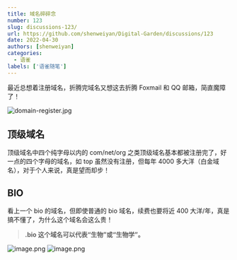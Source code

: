 ```yaml
---
title: 域名碎碎念
number: 123
slug: discussions-123/
url: https://github.com/shenweiyan/Digital-Garden/discussions/123
date: 2022-04-30
authors: [shenweiyan]
categories: 
  - 语雀
labels: ['语雀随笔']
---
```


最近总想着注册域名，折腾完域名又想这去折腾 Foxmail 和 QQ 邮箱，简直魔障了！

<!-- more -->

![domain-register.jpg](https://shub.weiyan.tech/yuque/elog-notebook-img/Fs3nERCsQx7eP1CprAhM4vgRg2qB.jpeg)

## 顶级域名

顶级域名中四个纯字母以内的 com/net/org 之类顶级域名基本都被注册完了，好一点的四个字母的域名，如 top 虽然没有注册，但每年 4000 多大洋（白金域名），对于个人来说，真是望而却步！

## BIO

看上一个 bio 的域名，但即使普通的 bio 域名，续费也要将近 400 大洋/年，真是搞不懂了，为什么这个域名会这么贵！

> **.bio 这个域名可以代表“生物”或“生物学”。**

![image.png](https://shub.weiyan.tech/yuque/elog-notebook-img/Fu3V2lHxytHoOTMBy_3Mc7avm1vz.png)
![image.png](https://shub.weiyan.tech/yuque/elog-notebook-img/Fp_hVUG12CGWEBKRQfks-n3mY__-.png)

<script src="https://giscus.app/client.js"
	data-repo="shenweiyan/Digital-Garden"
	data-repo-id="R_kgDOKgxWlg"
	data-mapping="number"
	data-term="123"
	data-reactions-enabled="1"
	data-emit-metadata="0"
	data-input-position="bottom"
	data-theme="light"
	data-lang="zh-CN"
	crossorigin="anonymous"
	async>
</script>
